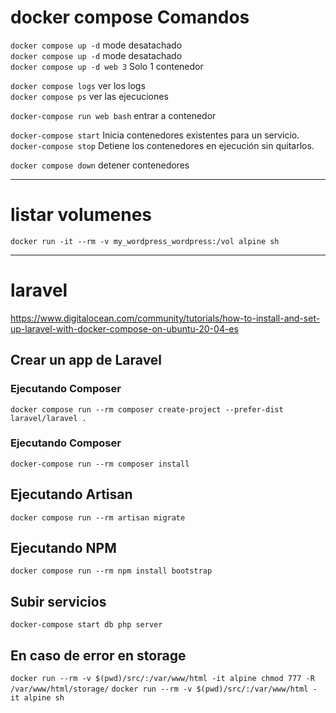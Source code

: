 # docker compose Comandos



`docker compose up -d` mode desatachado \
`docker compose up -d` mode desatachado \
`docker compose up -d web 3` Solo 1 contenedor 

`docker compose logs` ver los logs \
`docker compose ps` ver las ejecuciones

`docker-compose run web bash`  entrar a contenedor

`docker-compose start` Inicia contenedores existentes para un servicio. \
`docker-compose stop` Detiene los contenedores en ejecución sin quitarlos. 

`docker compose down` detener contenedores

* * *
# listar volumenes

`docker run -it --rm -v my_wordpress_wordpress:/vol alpine sh`
* * *
# laravel

https://www.digitalocean.com/community/tutorials/how-to-install-and-set-up-laravel-with-docker-compose-on-ubuntu-20-04-es


## Crear un app de Laravel

### Ejecutando Composer
`docker compose run --rm composer create-project --prefer-dist laravel/laravel .`

### Ejecutando Composer
`docker-compose run --rm composer install`

## Ejecutando Artisan
`docker compose run --rm artisan migrate`

## Ejecutando NPM
`docker compose run --rm npm install bootstrap`

## Subir servicios

`docker-compose start db php server`

## En caso de error en storage
`docker run --rm -v $(pwd)/src/:/var/www/html -it alpine chmod 777 -R /var/www/html/storage/`
`docker run --rm -v $(pwd)/src/:/var/www/html -it alpine sh`



